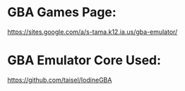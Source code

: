 # GBA Games Page:

https://sites.google.com/a/s-tama.k12.ia.us/gba-emulator/

# GBA Emulator Core Used:

https://github.com/taisel/IodineGBA
